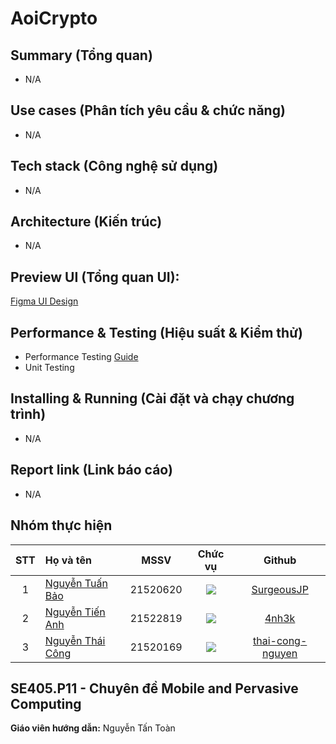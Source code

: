 # AoiCrypto

## Summary (Tổng quan)
- N/A

## Use cases (Phân tích yêu cầu & chức năng)
- N/A

## Tech stack (Công nghệ sử dụng)
- N/A

## Architecture (Kiến trúc)
- N/A
  
## Preview UI (Tổng quan UI):
[Figma UI Design](https://www.figma.com/design/9zYayDe7yRqOHxpqKOWAyA/CryptoExchange-Mobile-App-FREE-(Community))
<!--![Demo Screen](Demo_Screen.png) -->

## Performance & Testing (Hiệu suất & Kiểm thử)
- Performance Testing [Guide](https://chatgpt.com/share/66ea2f6f-6569-47c5-afc4-16b91d8d1c71)
- Unit Testing

## Installing & Running (Cài đặt và chạy chương trình)
- N/A

## Report link (Link báo cáo)
- N/A
<!--## Unit Testing
Package sử dụng để viết test: [testify](https://github.com/stretchr/testify).
Testing coverage: 91.0% 

![Overall testing coverage](Overall_Test_Coverage.png)


Test Coverage cho mỗi Controller:

[Controller test coverage](Go_Coverage_Report.html) -->


## Nhóm thực hiện
|STT|Họ và tên          |MSSV       |Chức vụ   |Github|
|:-:|:------------------|:---------:|:--------:|:-----------:|
| 1	|[Nguyễn Tuấn Bảo](mailto:21520620@gm.uit.edu.vn)	| 21520620	| ![](https://img.shields.io/badge/-Member-blue)  |[SurgeousJP](https://github.com/SurgeousJP)|
| 2	|[Nguyễn Tiến Anh](mailto:21520579@gm.uit.edu.vn)	| 21522819	| ![](https://img.shields.io/badge/-Member-blue)  |[4nh3k](https://github.com/4nh3k)|
| 3	|[Nguyễn Thái Công](mailto:21520169@gm.uit.edu.vn)	| 21520169	| ![](https://img.shields.io/badge/-Member-blue)  |[thai-cong-nguyen](https://github.com/thai-cong-nguyen)|

## SE405.P11 - Chuyên đề Mobile and Pervasive Computing
**Giáo viên hướng dẫn:** Nguyễn Tấn Toàn
